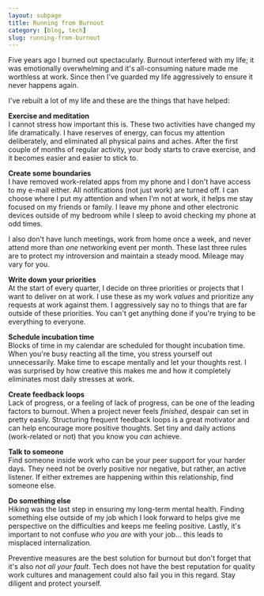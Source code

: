 ```yaml
---
layout: subpage
title: Running from Burnout
category: [blog, tech]
slug: running-from-burnout
---
```

Five years ago I burned out spectacularly. Burnout interfered with my life; it was emotionally overwhelming and it's all-consuming nature made me worthless at work. Since then I've guarded my life aggressively to ensure it never happens again. 

I've rebuilt a lot of my life and these are the things that have helped:

**Exercise and meditation**  
I cannot stress how important this is. These two activities have changed my life dramatically. I have reserves of energy, can focus my attention deliberately, and eliminated all physical pains and aches. After the first couple of months of regular activity, your body starts to crave exercise, and it becomes easier and easier to stick to.

**Create some boundaries**  
I have removed work-related apps from my phone and I don't have access to my e-mail either. All notifications (not just work) are turned off. I can choose where I put my attention and when I'm not at work, it helps me stay focused on my friends or family. I leave my phone and other electronic devices outside of my bedroom while I sleep to avoid checking my phone at odd times.

I also don't have lunch meetings, work from home once a week, and never attend more than _one_ networking event per month. These last three rules are to protect my introversion and maintain a steady mood. Mileage may vary for you.

**Write down your priorities**  
At the start of every quarter, I decide on three priorities or projects that I want to deliver on at work. I use these as my work _values_ and prioritize any requests at work against them. I aggressively say no to things that are far outside of these priorities. You can't get anything done if you're trying to be everything to everyone.

**Schedule incubation time**  
Blocks of time in my calendar are scheduled for thought incubation time. When you're busy reacting all the time, you stress yourself out unnecessarily. Make time to escape mentally and let your thoughts rest. I was surprised by how creative this makes me and how it completely eliminates most daily stresses at work.

**Create feedback loops**  
Lack of progress, or a feeling of lack of progress, can be one of the leading factors to burnout. When a project never feels _finished_, despair can set in pretty easily. Structuring frequent feedback loops is a great motivator and can help encourage more positive thoughts. Set tiny and daily actions (work-related or not) that you know you _can_ achieve.

**Talk to someone**  
Find someone inside work who can be your peer support for your harder days. They need not be overly positive nor negative, but rather, an active listener. If either extremes are happening within this relationship, find someone else.

**Do something else**  
Hiking was the last step in ensuring my long-term mental health. Finding something else outside of my job which I look forward to helps give me perspective on the difficulties and keeps me feeling positive. Lastly, it's important to not confuse _who you are_ with your job... this leads to misplaced internalization.

Preventive measures are the best solution for burnout but don't forget that it's also _not all your fault_. Tech does not have the best reputation for quality work cultures and management could also fail you in this regard. Stay diligent and protect yourself.